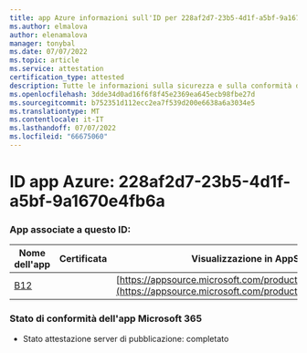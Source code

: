```yaml
---
title: app Azure informazioni sull'ID per 228af2d7-23b5-4d1f-a5bf-9a1670e4fb6a
ms.author: elmalova
author: elenamalova
manager: tonybal
ms.date: 07/07/2022
ms.topic: article
ms.service: attestation
certification_type: attested
description: Tutte le informazioni sulla sicurezza e sulla conformità disponibili per 228af2d7-23b5-4d1f-a5bf-9a1670e4fb6a.
ms.openlocfilehash: 3dde34d0ad16f6f8f45e2369ea645ecb98fbe27d
ms.sourcegitcommit: b752351d112ecc2ea7f539d200e6638a6a3034e5
ms.translationtype: MT
ms.contentlocale: it-IT
ms.lasthandoff: 07/07/2022
ms.locfileid: "66675060"
---
```

# <a name="azure-app-id-228af2d7-23b5-4d1f-a5bf-9a1670e4fb6a"></a>ID app Azure: 228af2d7-23b5-4d1f-a5bf-9a1670e4fb6a


### <a name="apps-associated-with-this-id"></a>App associate a questo ID:
| **Nome dell'app** | **Certificata** | **Visualizzazione in AppSource** |
|--------------|---------------|-----------------------|
| [B12](../forward/WA200004073.md) |  | [https://appsource.microsoft.com/product/office/WA200004073](https://appsource.microsoft.com/product/office/WA200004073) |

### <a name="microsoft-365-app-compliance-status"></a>Stato di conformità dell'app Microsoft 365
- Stato attestazione server di pubblicazione: completato

